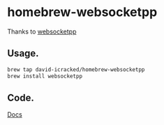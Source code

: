homebrew-websocketpp
====================

Thanks to [websocketpp](https://github.com/zaphoyd/websocketpp "C++/Boost Asio based websocket client/server library")

Usage.
-----------------
``` bash
brew tap david-icracked/homebrew-websocketpp
brew install websocketpp
```

Code.
-----------------
[Docs](http://www.zaphoyd.com/websocketpp)

